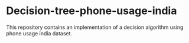 # Decision-tree-phone-usage-india
This repository contains an implementation of a decision algorithm using phone usage india dataset. 
